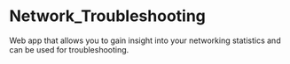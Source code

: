 # Network_Troubleshooting
Web app that allows you to gain insight into your networking statistics and can be used for troubleshooting.
